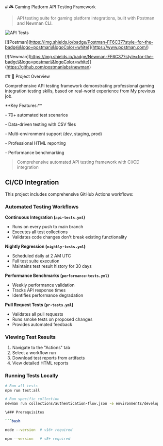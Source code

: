 \# 🎮 Gaming Platform API Testing Framework



> API testing suite for gaming platform integrations, built with Postman and Newman CLI.


![API Tests](https://github.com/Golden-Sins/gaming-platform-api/actions/workflows/api-tests.yml/badge.svg)

\[!\[Postman](https://img.shields.io/badge/Postman-FF6C37?style=for-the-badge\&logo=postman\&logoColor=white)](https://www.postman.com/)

\[!\[Newman](https://img.shields.io/badge/Newman-FF6C37?style=for-the-badge\&logo=postman\&logoColor=white)](https://github.com/postmanlabs/newman)



\## 🎯 Project Overview



Comprehensive API testing framework demonstrating professional gaming integration testing skills, based on real-world experience from My previous job.



\*\*Key Features:\*\*

\- 70+ automated test scenarios

\- Data-driven testing with CSV files

\- Multi-environment support (dev, staging, prod)

\- Professional HTML reporting

\- Performance benchmarking

> Comprehensive automated API testing framework with CI/CD integration


## CI/CD Integration

This project includes comprehensive GitHub Actions workflows:

### Automated Testing Workflows

**Continuous Integration (`api-tests.yml`)**
- Runs on every push to main branch
- Executes all test collections
- Validates code changes don't break existing functionality

**Nightly Regression (`nightly-tests.yml`)**
- Scheduled daily at 2 AM UTC
- Full test suite execution
- Maintains test result history for 30 days

**Performance Benchmarks (`performance-tests.yml`)**
- Weekly performance validation
- Tracks API response times
- Identifies performance degradation

**Pull Request Tests (`pr-tests.yml`)**
- Validates all pull requests
- Runs smoke tests on proposed changes
- Provides automated feedback

### Viewing Test Results

1. Navigate to the "Actions" tab
2. Select a workflow run
3. Download test reports from artifacts
4. View detailed HTML reports

### Running Tests Locally
```bash
# Run all tests
npm run test:all

# Run specific collection
newman run collections/authentication-flow.json -e environments/development.json

\### Prerequisites

```bash

node --version  # v16+ required

npm --version   # v8+ required

